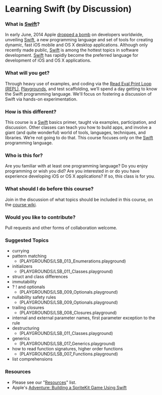 # Learning Swift (by Discussion)

### What is [Swift][swift]?
In early June, 2014 Apple [dropped a bomb][announcement] on developers worldwide, unveiling [Swift][swift], a new programming language and set of tools for creating dynamic, fast iOS mobile and OS X desktop applications. Although only recently made public, [Swift][swift] is among the hottest topics in software development. [Swift][swift] has rapidly become the preferred language for development of iOS and OS X applications.

### What will you get?
Through heavy use of examples, and coding via the [Read Eval Print Loop (REPL)][repl], [Playgrounds][playgrounds-drawing], and test scaffolding, we’ll spend a day getting to know the Swift programming language. We'll focus on fostering a discussion of Swift via hands-on experimentation.

### How is this different?
This course is a [Swift][swift] basics primer, taught via examples, participation, and discussion. Other classes can teach you how to build apps, and involve a giant (and quite wonderful) world of tools, languages, techniques, and libraries. We’re not going to do that. This course focuses only on the [Swift][swift] programming language.

### Who is this for?
Are you familiar with at least one programming language? Do you enjoy programming or wish you did? Are you interested in or do you have experience developing iOS or OS X applications? If so, this class is for you.

### What should I do before this course?
Join in the discussion of what topics should be included in this course, on the [course wiki][wiki].

### Would you like to contribute?
Pull requests and other forms of collaboration welcome.

### Suggested Topics
- currying
- pattern matching
  - (PLAYGROUNDS/LSB_013_Enumerations.playground)
- initializers
  - (PLAYGROUNDS/LSB_011_Classes.playground)
- struct and class differences
- immutability
- ? ! and optionals
  - (PLAYGROUNDS/LSB_009_Optionals.playground)
- nullability safety rules
  - (PLAYGROUNDS/LSB_009_Optionals.playground)
- trailing closures
  - (PLAYGROUNDS/LSB_008_Closures.playground)
- internal and external parameter names, first parameter exception to the rule
- destructuring
  - (PLAYGROUNDS/LSB_011_Classes.playground)
- generics
  - (PLAYGROUNDS/LSB_017_Generics.playground)
- how to read function signatures, higher order functions
  - (PLAYGROUNDS/LSB_007_Functions.playground)
- list comprehensions

### Resources
- Please see our "[Resources](https://github.com/PasDeChocolat/LearningSwift/blob/master/RESOURCES.md)" list.
- Apple's [Adventure: Building a SpriteKit Game Using Swift](https://developer.apple.com/library/ios/samplecode/Adventure-Swift/Introduction/Intro.html)

[swift]: https://developer.apple.com/swift/ "A new programming language for iOS and OS X."
[announcement]: http://www.theverge.com/2014/6/2/5772992/apple-has-a-new-programming-language-called-swift-and-it-totally-rules
[playgrounds-drawing]: https://www.youtube.com/watch?v=F9T551Y0mYo
[repl]: http://alblue.bandlem.com/2014/09/swift-introduction-to-the-repl.html
[wiki]: https://github.com/PasDeChocolat/LearningSwift